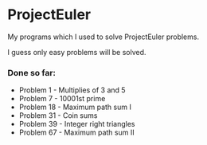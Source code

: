 # ProjectEuler

My programs which I used to solve ProjectEuler problems.

I guess only easy problems will be solved.

### Done so far:

- Problem 1 - Multiplies of 3 and 5
- Problem 7 - 10001st prime
- Problem 18 - Maximum path sum I
- Problem 31 - Coin sums
- Problem 39 - Integer right triangles
- Problem 67 - Maximum path sum II
